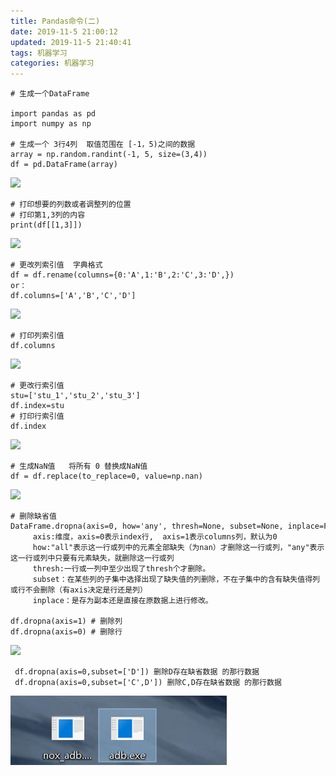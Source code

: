 ```yaml
---
title: Pandas命令(二)
date: 2019-11-5 21:00:12
updated: 2019-11-5 21:40:41
tags: 机器学习
categories: 机器学习
---
```


    # 生成一个DataFrame
    
    import pandas as pd
    import numpy as np
    
    # 生成一个 3行4列  取值范围在 [-1，5)之间的数据
    array = np.random.randint(-1, 5, size=(3,4))
    df = pd.DataFrame(array)

![](./1.png)
    
    # 打印想要的列数或者调整列的位置
    # 打印第1,3列的内容
    print(df[[1,3]])
![](./2.png)

    # 更改列索引值  字典格式
    df = df.rename(columns={0:'A',1:'B',2:'C',3:'D',})
    or：
    df.columns=['A','B','C','D']
![](./3.png)

    # 打印列索引值
    df.columns
![](./4.png)
    
    # 更改行索引值
    stu=['stu_1','stu_2','stu_3']
    df.index=stu
    # 打印行索引值
    df.index
![](./5.png)

    
    # 生成NaN值   将所有 0 替换成NaN值
    df = df.replace(to_replace=0, value=np.nan)
![](./6.png)


    # 删除缺省值
    DataFrame.dropna(axis=0, how='any', thresh=None, subset=None, inplace=False)
         axis:维度，axis=0表示index行,  axis=1表示columns列，默认为0
         how:"all"表示这一行或列中的元素全部缺失（为nan）才删除这一行或列，"any"表示这一行或列中只要有元素缺失，就删除这一行或列
         thresh:一行或一列中至少出现了thresh个才删除。
         subset：在某些列的子集中选择出现了缺失值的列删除，不在子集中的含有缺失值得列或行不会删除（有axis决定是行还是列）
         inplace：是存为副本还是直接在原数据上进行修改。

    df.dropna(axis=1) # 删除列
    df.dropna(axis=0) # 删除行
![](./7.png)
    
     df.dropna(axis=0,subset=['D']) 删除D存在缺省数据 的那行数据
     df.dropna(axis=0,subset=['C',D']) 删除C,D存在缺省数据 的那行数据
![](./8.png)